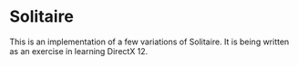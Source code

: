 # Solitaire

This is an implementation of a few variations of Solitaire.
It is being written as an exercise in learning DirectX 12.
